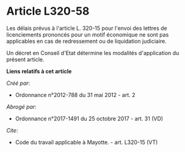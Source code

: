# Article L320-58

Les délais prévus à l'article L. 320-15 pour l'envoi des lettres de licenciements prononcés pour un motif économique ne sont
pas applicables en cas de redressement ou de liquidation judiciaire. 

Un décret en Conseil d'Etat détermine les modalités d'application du présent article.

**Liens relatifs à cet article**

_Créé par_:

  - Ordonnance n°2012-788 du 31 mai 2012 - art. 2

_Abrogé par_:

  - Ordonnance n°2017-1491 du 25 octobre 2017 - art. 31 (VD)

_Cite_:

  - Code du travail applicable à Mayotte. - art. L320-15 (VT)
